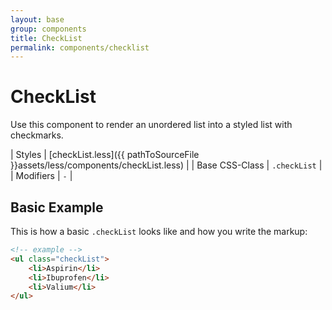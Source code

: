 ```yaml
---
layout: base
group: components
title: CheckList
permalink: components/checklist
---
```


# CheckList

<p class="intro">Use this component to render an unordered list into a styled list with checkmarks.</p>

| Styles         | [checkList.less]({{ pathToSourceFile }}assets/less/components/checkList.less) |
| Base CSS-Class | `.checkList`                                                                |
| Modifiers      | `-`                                                                         |

## Basic Example

This is how a basic `.checkList` looks like and how you write the markup:

```html
<!-- example -->
<ul class="checkList">
    <li>Aspirin</li>
    <li>Ibuprofen</li>
    <li>Valium</li>
</ul>
```